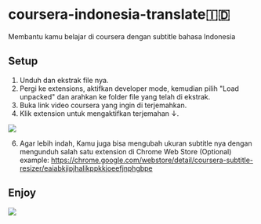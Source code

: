 # coursera-indonesia-translate🇮🇩
Membantu kamu belajar di coursera dengan subtitle bahasa Indonesia

## Setup
1. Unduh dan ekstrak file nya.
2. Pergi ke extensions, aktifkan developer mode, kemudian pilih "Load unpacked" dan arahkan ke folder file yang telah di ekstrak.  
3. Buka link video coursera yang ingin di terjemahkan.
4. Klik extension untuk mengaktifkan terjemahan ↓.

![](https://github.com/riparuk/coursera-indonesia-translator/blob/main/images/extension.png)

6. Agar lebih indah, Kamu juga bisa mengubah ukuran subtitle nya dengan mengunduh salah satu extension di Chrome Web Store (Optional)
example: https://chrome.google.com/webstore/detail/coursera-subtitle-resizer/eaiabkjipjhalikppkkjoeefjnphgbpe
## Enjoy
![](https://github.com/riparuk/coursera-indonesia-translator/blob/main/images/extension1.png)
